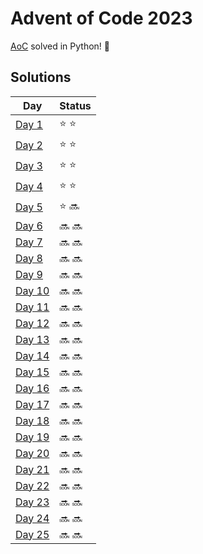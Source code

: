 # Advent of Code 2023

[AoC](https://adventofcode.com/2023) solved in Python! :snake:

## Solutions
| Day | Status |
| --- | ------ |
| [Day 1](https://github.com/unthrived/advent-of-code-2023/blob/main/src/day01.py) | :star: :star: |
| [Day 2](https://github.com/unthrived/advent-of-code-2023/blob/main/src/day02.py) | :star: :star: |
| [Day 3](https://github.com/unthrived/advent-of-code-2023/blob/main/src/day03.py) | :star: :star: |
| [Day 4](https://github.com/unthrived/advent-of-code-2023/blob/main/src/day04.py) | :star: :star: |
| [Day 5](https://github.com/unthrived/advent-of-code-2023/blob/main/src/day05.py) | :star: :soon: |
| [Day 6](https://github.com/unthrived/advent-of-code-2023/blob/main/src/day06.py) | :soon: :soon: |
| [Day 7](https://github.com/unthrived/advent-of-code-2023/blob/main/src/day07.py) | :soon: :soon: |
| [Day 8](https://github.com/unthrived/advent-of-code-2023/blob/main/src/day08.py) | :soon: :soon: |
| [Day 9](https://github.com/unthrived/advent-of-code-2023/blob/main/src/day09.py) | :soon: :soon: |
| [Day 10](https://github.com/unthrived/advent-of-code-2023/blob/main/src/day10.py) | :soon: :soon: |
| [Day 11](https://github.com/unthrived/advent-of-code-2023/blob/main/src/day11.py) | :soon: :soon: |
| [Day 12](https://github.com/unthrived/advent-of-code-2023/blob/main/src/day12.py) | :soon: :soon: |
| [Day 13](https://github.com/unthrived/advent-of-code-2023/blob/main/src/day13.py) | :soon: :soon: |
| [Day 14](https://github.com/unthrived/advent-of-code-2023/blob/main/src/day14.py) | :soon: :soon: |
| [Day 15](https://github.com/unthrived/advent-of-code-2023/blob/main/src/day15.py) | :soon: :soon: |
| [Day 16](https://github.com/unthrived/advent-of-code-2023/blob/main/src/day16.py) | :soon: :soon: |
| [Day 17](https://github.com/unthrived/advent-of-code-2023/blob/main/src/day17.py) | :soon: :soon: |
| [Day 18](https://github.com/unthrived/advent-of-code-2023/blob/main/src/day18.py) | :soon: :soon: |
| [Day 19](https://github.com/unthrived/advent-of-code-2023/blob/main/src/day19.py) | :soon: :soon: |
| [Day 20](https://github.com/unthrived/advent-of-code-2023/blob/main/src/day20.py) | :soon: :soon: |
| [Day 21](https://github.com/unthrived/advent-of-code-2023/blob/main/src/day21.py) | :soon: :soon: |
| [Day 22](https://github.com/unthrived/advent-of-code-2023/blob/main/src/day22.py) | :soon: :soon: |
| [Day 23](https://github.com/unthrived/advent-of-code-2023/blob/main/src/day23.py) | :soon: :soon: |
| [Day 24](https://github.com/unthrived/advent-of-code-2023/blob/main/src/day24.py) | :soon: :soon: |
| [Day 25](https://github.com/unthrived/advent-of-code-2023/blob/main/src/day25.py) | :soon: :soon: |